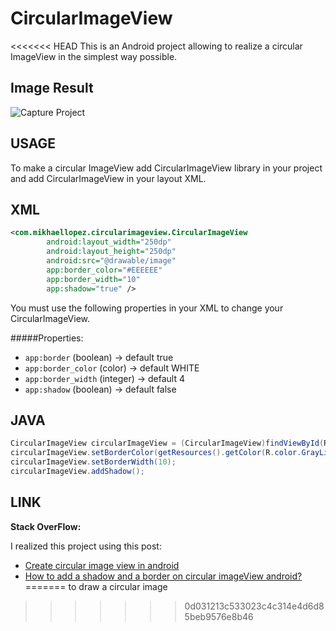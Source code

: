 CircularImageView
=================

<<<<<<< HEAD
This is an Android project allowing to realize a circular ImageView in the simplest way possible.

Image Result
-----

![Capture Project](http://i40.tinypic.com/10eiqfk.png)

USAGE
-----

To make a circular ImageView add CircularImageView library in your project and add CircularImageView in your layout XML.


XML
-----

```xml
<com.mikhaellopez.circularimageview.CircularImageView
        android:layout_width="250dp"
        android:layout_height="250dp"
        android:src="@drawable/image"
        app:border_color="#EEEEEE"
        app:border_width="10"
        app:shadow="true" />
```

You must use the following properties in your XML to change your CircularImageView.


#####Properties:

* `app:border`       (boolean) -> default true
* `app:border_color` (color)   -> default WHITE
* `app:border_width` (integer) -> default 4
* `app:shadow`       (boolean) -> default false

JAVA
-----

```java
CircularImageView circularImageView = (CircularImageView)findViewById(R.id.yourCircularImageView);
circularImageView.setBorderColor(getResources().getColor(R.color.GrayLight));
circularImageView.setBorderWidth(10);
circularImageView.addShadow();
```

LINK
-----

**Stack OverFlow:**

I realized this project using this post:
* [Create circular image view in android](http://stackoverflow.com/a/16208548/1832221)
* [How to add a shadow and a border on circular imageView android?](http://stackoverflow.com/q/17655264/1832221)
=======
to draw a circular image
>>>>>>> 0d031213c533023c4c314e4d6d85beb9576e8b46
